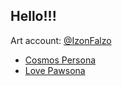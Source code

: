 ## Hello!!!

Art account: [@IzonFalzo](https://www.instagram.com/izonfalzo/)

- [Cosmos Persona](https://iseej.github.io/CosmosPersona/)
- [Love Pawsona](https://iseej.github.io/LovePawsona/)



<!--
**IseeJ/IseeJ** is a ✨ _special_ ✨ repository because its `README.md` (this file) appears on your GitHub profile.

Here are some ideas to get you started:

- 🔭 I’m currently working on ...
- 🌱 I’m currently learning ...
- 👯 I’m looking to collaborate on ...
- 🤔 I’m looking for help with ...
- 💬 Ask me about ...
- 📫 How to reach me: ...
- 😄 Pronouns: ...
- ⚡ Fun fact: ...
-->
